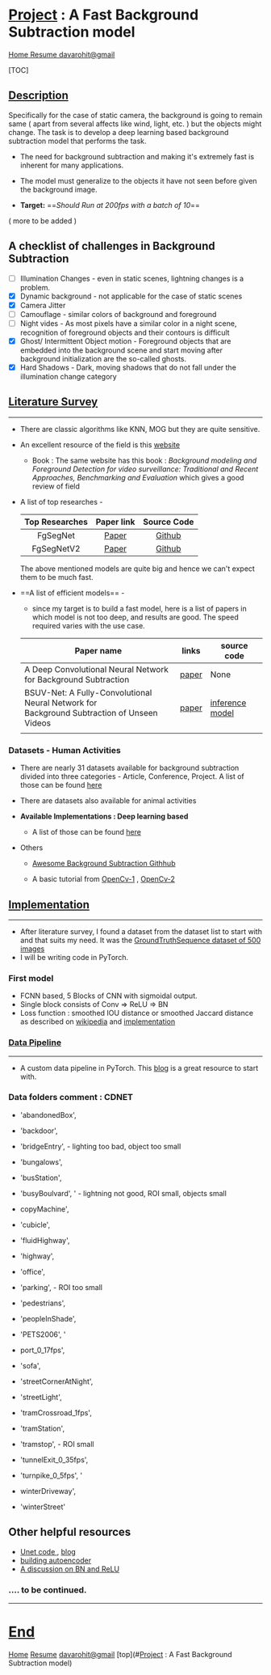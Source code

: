 # <u>Project</u> : A Fast Background Subtraction model

<u>[Home](https://rohitdavas.github.io/) 	[Resume](https://rohitdavas.github.io/resume/Rohit_Kumar.pdf)	[davarohit@gmail](https://mail.google.com/mail/u/0/?view=cm&fs=1&to=davasrohit@gmail.com&tf=1)</u>  

[TOC]

## <u>Description</u>

Specifically for the case of static camera, the background is going to remain same ( apart from several affects like wind, light, etc. ) but the objects might change. The task is to develop a deep learning based background subtraction model that performs the task. 

- The need for background subtraction and making it's extremely fast is inherent for many applications. 
- The model must generalize to the objects it have not seen before given the background image. 

- **Target:** ==*Should Run at 200fps with a batch of 10*==

( more to be added )

## A checklist of challenges in Background Subtraction 

- [ ] Illumination Changes  -  even in static scenes, lightning changes is a problem.
- [x] Dynamic background - not applicable for the case of static scenes
- [x] Camera Jitter 
- [ ] Camouflage -  similar colors of background and foreground 
- [ ] Night vides - As most pixels have a similar color in a night scene, recognition of foreground objects and their contours is difficult
- [x] Ghost/ Intermittent Object motion -  Foreground objects that are embedded into the background scene and start moving after background initialization are the so-called ghosts.
- [x] Hard Shadows - Dark, moving shadows that do not fall under the illumination change category

## <u>Literature Survey</u>

------

- There are classic algorithms like KNN, MOG but they are quite sensitive. 

- An excellent resource of the field is this [website](https://sites.google.com/site/backgroundsubtraction/Home?authuser=0) 

  - Book : The same website has this book : *Background modeling and Foreground Detection for video surveillance:  Traditional and Recent Approaches, Benchmarking and Evaluation* which gives a good review of field

- A list of top researches -

  | Top Researches |                          Paper link                          |                     Source Code                     |
  | :------------: | :----------------------------------------------------------: | :-------------------------------------------------: |
  |    FgSegNet    | [Paper](https://www.sciencedirect.com/science/article/abs/pii/S0167865518303702) |  [Github](https://github.com/lim-anggun/FgSegNet)   |
  |   FgSegNetV2   |          [Paper](https://arxiv.org/abs/1808.01477)           | [Github](https://github.com/lim-anggun/FgSegNet_v2) |
  
  The above mentioned models are quite big and hence we can't expect them to be much fast. 
  
- ==A list of efficient models== - 

  - since my target is to build a fast model, here is a list of papers in which model is not too deep, and results are good. The speed required varies with the use case.  

    

  | Paper name                                                   | links                                           | source code                                               |
  | ------------------------------------------------------------ | ----------------------------------------------- | --------------------------------------------------------- |
  | A Deep Convolutional Neural Network for Background Subtraction | [paper](https://arxiv.org/pdf/1702.01731.pdf)   | None                                                      |
  | BSUV-Net: A Fully-Convolutional Neural Network for<br/>Background Subtraction of Unseen Videos | [paper](https://arxiv.org/pdf/1907.11371v2.pdf) | [inference model](https://github.com/ozantezcan/BSUV-Net) |
  |                                                              |                                                 |                                                           |

  

### Datasets - Human Activities 

- There are nearly 31 datasets available for background subtraction divided into three categories - Article, Conference, Project. A list of those can be found [here](https://sites.google.com/site/backgroundsubtraction/test-sequences/human-activities?authuser=0)

- There are datasets also available for animal activities

- **Available Implementations : Deep learning based**

  - A list of those can be found [here](https://sites.google.com/site/backgroundsubtraction/test-sequences/human-activities?authuser=0)  

- Others

  - [Awesome Background Subtraction Githhub](https://github.com/murari023/awesome-background-subtraction/blob/master/README.md) 

  - A basic tutorial from [OpenCv-1](https://github.com/murari023/awesome-background-subtraction/blob/master/README.md) , [OpenCv-2](https://opencv-python-tutroals.readthedocs.io/en/latest/py_tutorials/py_video/py_bg_subtraction/py_bg_subtraction.html) 

    

## <u>Implementation</u>

------

- After literature survey, I found a dataset from the dataset list to start with and that suits my need. It was the [GroundTruthSequence dataset of 500 images](http://www.cs.cmu.edu/~yaser/new_backgroundsubtraction.htm) 
- I will be writing code in PyTorch.

### First model

- FCNN based, 5 Blocks of CNN with sigmoidal output.
- Single block consists of Conv => ReLU => BN 
- Loss function : smoothed IOU distance or smoothed Jaccard distance as described on [wikipedia](https://en.wikipedia.org/wiki/Jaccard_index) and [implementation](https://gist.github.com/wassname/f1452b748efcbeb4cb9b1d059dce6f96) 

### <u>Data Pipeline</u>

------

- A custom data pipeline in PyTorch. This [blog](https://pytorch.org/tutorials/beginner/data_loading_tutorial.html) is a great resource to start with. 

### Data folders comment : CDNET

- 'abandonedBox', 

- 'backdoor',

- 'bridgeEntry', - lighting too bad, object too small

- 'bungalows', 

- 'busStation', 
- 'busyBoulvard', ' - lightning not good, ROI small, objects small
- copyMachine', 
-  'cubicle', 
- 'fluidHighway', 
- 'highway', 
- 'office', 
- 'parking', - ROI too small 
-  'pedestrians', 
- 'peopleInShade', 
- 'PETS2006', '
- port_0_17fps', 
- 'sofa', 
- 'streetCornerAtNight', 
- 'streetLight', 
- 'tramCrossroad_1fps', 
- 'tramStation', 
- 'tramstop', - ROI small 
- 'tunnelExit_0_35fps', 
- 'turnpike_0_5fps', '
- winterDriveway', 
- 'winterStreet'





## Other helpful resources

- [Unet code ](https://github.com/spctr01/UNet/blob/master/Unet.py) , [blog](https://becominghuman.ai/implementing-unet-in-pytorch-8c7e05a121b4)
- [building autoencoder](https://medium.com/@vaibhaw.vipul/building-autoencoder-in-pytorch-34052d1d280c) 
- [A discussion on BN and ReLU](https://datascience.stackexchange.com/questions/20012/does-batch-normalization-make-sense-for-a-relu-activation-function)

### .... to be continued. 



------

# <u>End</u>

[Home](https://rohitdavas.github.io/) 	[Resume](https://rohitdavas.github.io/resume/Rohit_Kumar.pdf)	[davarohit@gmail](https://mail.google.com/mail/u/0/?view=cm&fs=1&to=davasrohit@gmail.com&tf=1)	[top](#<u>Project</u> : A Fast Background Subtraction model) 